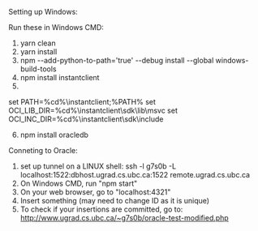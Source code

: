 Setting up Windows:

Run these in Windows CMD:
1) yarn clean
2) yarn install
3) npm --add-python-to-path='true' --debug install --global windows-build-tools
4) npm install instantclient
5)
set PATH=%cd%\instantclient;%PATH%
set OCI_LIB_DIR=%cd%\instantclient\sdk\lib\msvc
set OCI_INC_DIR=%cd%\instantclient\sdk\include

6) npm install oracledb

Conneting to Oracle:
1) set up tunnel on a LINUX shell:
ssh -l g7s0b -L localhost:1522:dbhost.ugrad.cs.ubc.ca:1522 remote.ugrad.cs.ubc.ca
2) On Windows CMD, run "npm start"
3) On your web browser, go to "localhost:4321"
4) Insert something (may need to change ID as it is unique)
5) To check if your insertions are committed, go to:
http://www.ugrad.cs.ubc.ca/~g7s0b/oracle-test-modified.php